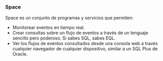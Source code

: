 ### Space
Space es un conjunto de programas y servicios que permiten:

* Monitorear eventos en tiempo real.
* Crear consultas sobre un flujo de eventos a través de un lenguaje sencillo pero poderoso. Si sabes SQL, sabes EQL.
* Ver los flujos de eventos consultados desde una consola web a través cualquier navegador de cualquier dispositivo, similar a un SQL Plus de Oracle.
